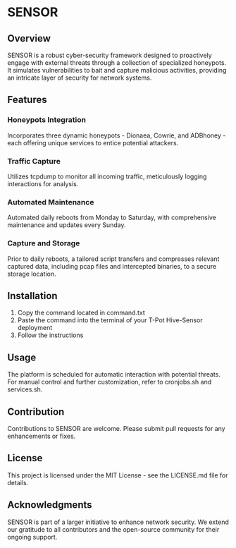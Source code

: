 # SENSOR

## Overview

SENSOR is a robust cyber-security framework designed to proactively engage with external threats through a collection of specialized honeypots. It simulates vulnerabilities to bait and capture malicious activities, providing an intricate layer of security for network systems.

## Features

### Honeypots Integration
Incorporates three dynamic honeypots - Dionaea, Cowrie, and ADBhoney - each offering unique services to entice potential attackers.
### Traffic Capture 
Utilizes tcpdump to monitor all incoming traffic, meticulously logging interactions for analysis.
### Automated Maintenance
Automated daily reboots from Monday to Saturday, with comprehensive maintenance and updates every Sunday.
### Capture and Storage
Prior to daily reboots, a tailored script transfers and compresses relevant captured data, including pcap files and intercepted binaries, to a secure storage location.

## Installation

1. Copy the command located in command.txt
2. Paste the command into the terminal of your T-Pot Hive-Sensor deployment
3. Follow the instructions

## Usage

The platform is scheduled for automatic interaction with potential threats. For manual control and further customization, refer to cronjobs.sh and services.sh.

## Contribution

Contributions to SENSOR are welcome. Please submit pull requests for any enhancements or fixes.

## License

This project is licensed under the MIT License - see the LICENSE.md file for details.

## Acknowledgments

SENSOR is part of a larger initiative to enhance network security. We extend our gratitude to all contributors and the open-source community for their ongoing support.
